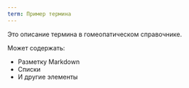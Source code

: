 ```yaml
---
term: Пример термина
---
```


Это описание термина в гомеопатическом справочнике.

Может содержать:
- Разметку Markdown
- Списки
- И другие элементы